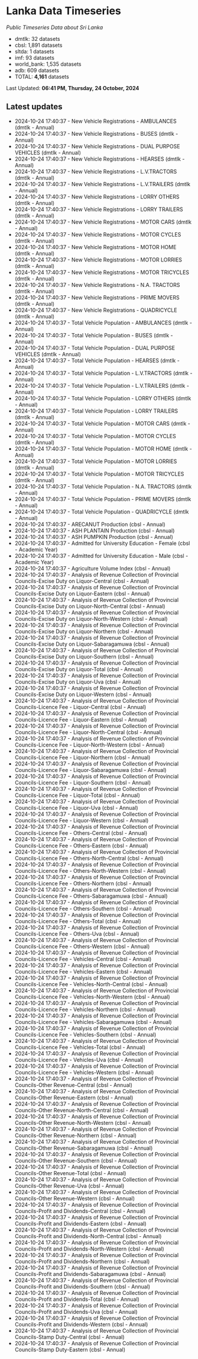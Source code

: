 # Lanka Data Timeseries
*Public Timeseries Data about Sri Lanka*

* dmtlk: 32 datasets
* cbsl: 1,891 datasets
* sltda: 1 datasets
* imf: 93 datasets
* world_bank: 1,535 datasets
* adb: 609 datasets
* TOTAL: **4,161** datasets

Last Updated: **06:41 PM, Thursday, 24 October, 2024**

## Latest updates

* 2024-10-24 17:40:37 - New Vehicle Registrations - AMBULANCES (dmtlk - Annual)
* 2024-10-24 17:40:37 - New Vehicle Registrations - BUSES (dmtlk - Annual)
* 2024-10-24 17:40:37 - New Vehicle Registrations - DUAL PURPOSE VEHICLES (dmtlk - Annual)
* 2024-10-24 17:40:37 - New Vehicle Registrations - HEARSES (dmtlk - Annual)
* 2024-10-24 17:40:37 - New Vehicle Registrations - L.V.TRACTORS (dmtlk - Annual)
* 2024-10-24 17:40:37 - New Vehicle Registrations - L.V.TRAILERS (dmtlk - Annual)
* 2024-10-24 17:40:37 - New Vehicle Registrations - LORRY OTHERS (dmtlk - Annual)
* 2024-10-24 17:40:37 - New Vehicle Registrations - LORRY TRAILERS (dmtlk - Annual)
* 2024-10-24 17:40:37 - New Vehicle Registrations - MOTOR CARS (dmtlk - Annual)
* 2024-10-24 17:40:37 - New Vehicle Registrations - MOTOR CYCLES (dmtlk - Annual)
* 2024-10-24 17:40:37 - New Vehicle Registrations - MOTOR HOME (dmtlk - Annual)
* 2024-10-24 17:40:37 - New Vehicle Registrations - MOTOR LORRIES (dmtlk - Annual)
* 2024-10-24 17:40:37 - New Vehicle Registrations - MOTOR TRICYCLES (dmtlk - Annual)
* 2024-10-24 17:40:37 - New Vehicle Registrations - N.A. TRACTORS (dmtlk - Annual)
* 2024-10-24 17:40:37 - New Vehicle Registrations - PRIME MOVERS (dmtlk - Annual)
* 2024-10-24 17:40:37 - New Vehicle Registrations - QUADRICYCLE (dmtlk - Annual)
* 2024-10-24 17:40:37 - Total Vehicle Population - AMBULANCES (dmtlk - Annual)
* 2024-10-24 17:40:37 - Total Vehicle Population - BUSES (dmtlk - Annual)
* 2024-10-24 17:40:37 - Total Vehicle Population - DUAL PURPOSE VEHICLES (dmtlk - Annual)
* 2024-10-24 17:40:37 - Total Vehicle Population - HEARSES (dmtlk - Annual)
* 2024-10-24 17:40:37 - Total Vehicle Population - L.V.TRACTORS (dmtlk - Annual)
* 2024-10-24 17:40:37 - Total Vehicle Population - L.V.TRAILERS (dmtlk - Annual)
* 2024-10-24 17:40:37 - Total Vehicle Population - LORRY OTHERS (dmtlk - Annual)
* 2024-10-24 17:40:37 - Total Vehicle Population - LORRY TRAILERS (dmtlk - Annual)
* 2024-10-24 17:40:37 - Total Vehicle Population - MOTOR CARS (dmtlk - Annual)
* 2024-10-24 17:40:37 - Total Vehicle Population - MOTOR CYCLES (dmtlk - Annual)
* 2024-10-24 17:40:37 - Total Vehicle Population - MOTOR HOME (dmtlk - Annual)
* 2024-10-24 17:40:37 - Total Vehicle Population - MOTOR LORRIES (dmtlk - Annual)
* 2024-10-24 17:40:37 - Total Vehicle Population - MOTOR TRICYCLES (dmtlk - Annual)
* 2024-10-24 17:40:37 - Total Vehicle Population - N.A. TRACTORS (dmtlk - Annual)
* 2024-10-24 17:40:37 - Total Vehicle Population - PRIME MOVERS (dmtlk - Annual)
* 2024-10-24 17:40:37 - Total Vehicle Population - QUADRICYCLE (dmtlk - Annual)
* 2024-10-24 17:40:37 - ARECANUT Production (cbsl - Annual)
* 2024-10-24 17:40:37 - ASH PLANTAIN Production (cbsl - Annual)
* 2024-10-24 17:40:37 - ASH PUMPKIN Production (cbsl - Annual)
* 2024-10-24 17:40:37 - Admitted for University Education - Female (cbsl - Academic Year)
* 2024-10-24 17:40:37 - Admitted for University Education - Male (cbsl - Academic Year)
* 2024-10-24 17:40:37 - Agriculture Volume Index (cbsl - Annual)
* 2024-10-24 17:40:37 - Analysis of Revenue Collection of Provincial Councils-Excise Duty on Liquor-Central (cbsl - Annual)
* 2024-10-24 17:40:37 - Analysis of Revenue Collection of Provincial Councils-Excise Duty on Liquor-Eastern (cbsl - Annual)
* 2024-10-24 17:40:37 - Analysis of Revenue Collection of Provincial Councils-Excise Duty on Liquor-North-Central (cbsl - Annual)
* 2024-10-24 17:40:37 - Analysis of Revenue Collection of Provincial Councils-Excise Duty on Liquor-North-Western (cbsl - Annual)
* 2024-10-24 17:40:37 - Analysis of Revenue Collection of Provincial Councils-Excise Duty on Liquor-Northern (cbsl - Annual)
* 2024-10-24 17:40:37 - Analysis of Revenue Collection of Provincial Councils-Excise Duty on Liquor-Sabaragamuwa (cbsl - Annual)
* 2024-10-24 17:40:37 - Analysis of Revenue Collection of Provincial Councils-Excise Duty on Liquor-Southern (cbsl - Annual)
* 2024-10-24 17:40:37 - Analysis of Revenue Collection of Provincial Councils-Excise Duty on Liquor-Total (cbsl - Annual)
* 2024-10-24 17:40:37 - Analysis of Revenue Collection of Provincial Councils-Excise Duty on Liquor-Uva (cbsl - Annual)
* 2024-10-24 17:40:37 - Analysis of Revenue Collection of Provincial Councils-Excise Duty on Liquor-Western (cbsl - Annual)
* 2024-10-24 17:40:37 - Analysis of Revenue Collection of Provincial Councils-Licence Fee - Liquor-Central (cbsl - Annual)
* 2024-10-24 17:40:37 - Analysis of Revenue Collection of Provincial Councils-Licence Fee - Liquor-Eastern (cbsl - Annual)
* 2024-10-24 17:40:37 - Analysis of Revenue Collection of Provincial Councils-Licence Fee - Liquor-North-Central (cbsl - Annual)
* 2024-10-24 17:40:37 - Analysis of Revenue Collection of Provincial Councils-Licence Fee - Liquor-North-Western (cbsl - Annual)
* 2024-10-24 17:40:37 - Analysis of Revenue Collection of Provincial Councils-Licence Fee - Liquor-Northern (cbsl - Annual)
* 2024-10-24 17:40:37 - Analysis of Revenue Collection of Provincial Councils-Licence Fee - Liquor-Sabaragamuwa (cbsl - Annual)
* 2024-10-24 17:40:37 - Analysis of Revenue Collection of Provincial Councils-Licence Fee - Liquor-Southern (cbsl - Annual)
* 2024-10-24 17:40:37 - Analysis of Revenue Collection of Provincial Councils-Licence Fee - Liquor-Total (cbsl - Annual)
* 2024-10-24 17:40:37 - Analysis of Revenue Collection of Provincial Councils-Licence Fee - Liquor-Uva (cbsl - Annual)
* 2024-10-24 17:40:37 - Analysis of Revenue Collection of Provincial Councils-Licence Fee - Liquor-Western (cbsl - Annual)
* 2024-10-24 17:40:37 - Analysis of Revenue Collection of Provincial Councils-Licence Fee - Others-Central (cbsl - Annual)
* 2024-10-24 17:40:37 - Analysis of Revenue Collection of Provincial Councils-Licence Fee - Others-Eastern (cbsl - Annual)
* 2024-10-24 17:40:37 - Analysis of Revenue Collection of Provincial Councils-Licence Fee - Others-North-Central (cbsl - Annual)
* 2024-10-24 17:40:37 - Analysis of Revenue Collection of Provincial Councils-Licence Fee - Others-North-Western (cbsl - Annual)
* 2024-10-24 17:40:37 - Analysis of Revenue Collection of Provincial Councils-Licence Fee - Others-Northern (cbsl - Annual)
* 2024-10-24 17:40:37 - Analysis of Revenue Collection of Provincial Councils-Licence Fee - Others-Sabaragamuwa (cbsl - Annual)
* 2024-10-24 17:40:37 - Analysis of Revenue Collection of Provincial Councils-Licence Fee - Others-Southern (cbsl - Annual)
* 2024-10-24 17:40:37 - Analysis of Revenue Collection of Provincial Councils-Licence Fee - Others-Total (cbsl - Annual)
* 2024-10-24 17:40:37 - Analysis of Revenue Collection of Provincial Councils-Licence Fee - Others-Uva (cbsl - Annual)
* 2024-10-24 17:40:37 - Analysis of Revenue Collection of Provincial Councils-Licence Fee - Others-Western (cbsl - Annual)
* 2024-10-24 17:40:37 - Analysis of Revenue Collection of Provincial Councils-Licence Fee - Vehicles-Central (cbsl - Annual)
* 2024-10-24 17:40:37 - Analysis of Revenue Collection of Provincial Councils-Licence Fee - Vehicles-Eastern (cbsl - Annual)
* 2024-10-24 17:40:37 - Analysis of Revenue Collection of Provincial Councils-Licence Fee - Vehicles-North-Central (cbsl - Annual)
* 2024-10-24 17:40:37 - Analysis of Revenue Collection of Provincial Councils-Licence Fee - Vehicles-North-Western (cbsl - Annual)
* 2024-10-24 17:40:37 - Analysis of Revenue Collection of Provincial Councils-Licence Fee - Vehicles-Northern (cbsl - Annual)
* 2024-10-24 17:40:37 - Analysis of Revenue Collection of Provincial Councils-Licence Fee - Vehicles-Sabaragamuwa (cbsl - Annual)
* 2024-10-24 17:40:37 - Analysis of Revenue Collection of Provincial Councils-Licence Fee - Vehicles-Southern (cbsl - Annual)
* 2024-10-24 17:40:37 - Analysis of Revenue Collection of Provincial Councils-Licence Fee - Vehicles-Total (cbsl - Annual)
* 2024-10-24 17:40:37 - Analysis of Revenue Collection of Provincial Councils-Licence Fee - Vehicles-Uva (cbsl - Annual)
* 2024-10-24 17:40:37 - Analysis of Revenue Collection of Provincial Councils-Licence Fee - Vehicles-Western (cbsl - Annual)
* 2024-10-24 17:40:37 - Analysis of Revenue Collection of Provincial Councils-Other Revenue-Central (cbsl - Annual)
* 2024-10-24 17:40:37 - Analysis of Revenue Collection of Provincial Councils-Other Revenue-Eastern (cbsl - Annual)
* 2024-10-24 17:40:37 - Analysis of Revenue Collection of Provincial Councils-Other Revenue-North-Central (cbsl - Annual)
* 2024-10-24 17:40:37 - Analysis of Revenue Collection of Provincial Councils-Other Revenue-North-Western (cbsl - Annual)
* 2024-10-24 17:40:37 - Analysis of Revenue Collection of Provincial Councils-Other Revenue-Northern (cbsl - Annual)
* 2024-10-24 17:40:37 - Analysis of Revenue Collection of Provincial Councils-Other Revenue-Sabaragamuwa (cbsl - Annual)
* 2024-10-24 17:40:37 - Analysis of Revenue Collection of Provincial Councils-Other Revenue-Southern (cbsl - Annual)
* 2024-10-24 17:40:37 - Analysis of Revenue Collection of Provincial Councils-Other Revenue-Total (cbsl - Annual)
* 2024-10-24 17:40:37 - Analysis of Revenue Collection of Provincial Councils-Other Revenue-Uva (cbsl - Annual)
* 2024-10-24 17:40:37 - Analysis of Revenue Collection of Provincial Councils-Other Revenue-Western (cbsl - Annual)
* 2024-10-24 17:40:37 - Analysis of Revenue Collection of Provincial Councils-Profit and Dividends-Central (cbsl - Annual)
* 2024-10-24 17:40:37 - Analysis of Revenue Collection of Provincial Councils-Profit and Dividends-Eastern (cbsl - Annual)
* 2024-10-24 17:40:37 - Analysis of Revenue Collection of Provincial Councils-Profit and Dividends-North-Central (cbsl - Annual)
* 2024-10-24 17:40:37 - Analysis of Revenue Collection of Provincial Councils-Profit and Dividends-North-Western (cbsl - Annual)
* 2024-10-24 17:40:37 - Analysis of Revenue Collection of Provincial Councils-Profit and Dividends-Northern (cbsl - Annual)
* 2024-10-24 17:40:37 - Analysis of Revenue Collection of Provincial Councils-Profit and Dividends-Sabaragamuwa (cbsl - Annual)
* 2024-10-24 17:40:37 - Analysis of Revenue Collection of Provincial Councils-Profit and Dividends-Southern (cbsl - Annual)
* 2024-10-24 17:40:37 - Analysis of Revenue Collection of Provincial Councils-Profit and Dividends-Total (cbsl - Annual)
* 2024-10-24 17:40:37 - Analysis of Revenue Collection of Provincial Councils-Profit and Dividends-Uva (cbsl - Annual)
* 2024-10-24 17:40:37 - Analysis of Revenue Collection of Provincial Councils-Profit and Dividends-Western (cbsl - Annual)
* 2024-10-24 17:40:37 - Analysis of Revenue Collection of Provincial Councils-Stamp Duty-Central (cbsl - Annual)
* 2024-10-24 17:40:37 - Analysis of Revenue Collection of Provincial Councils-Stamp Duty-Eastern (cbsl - Annual)